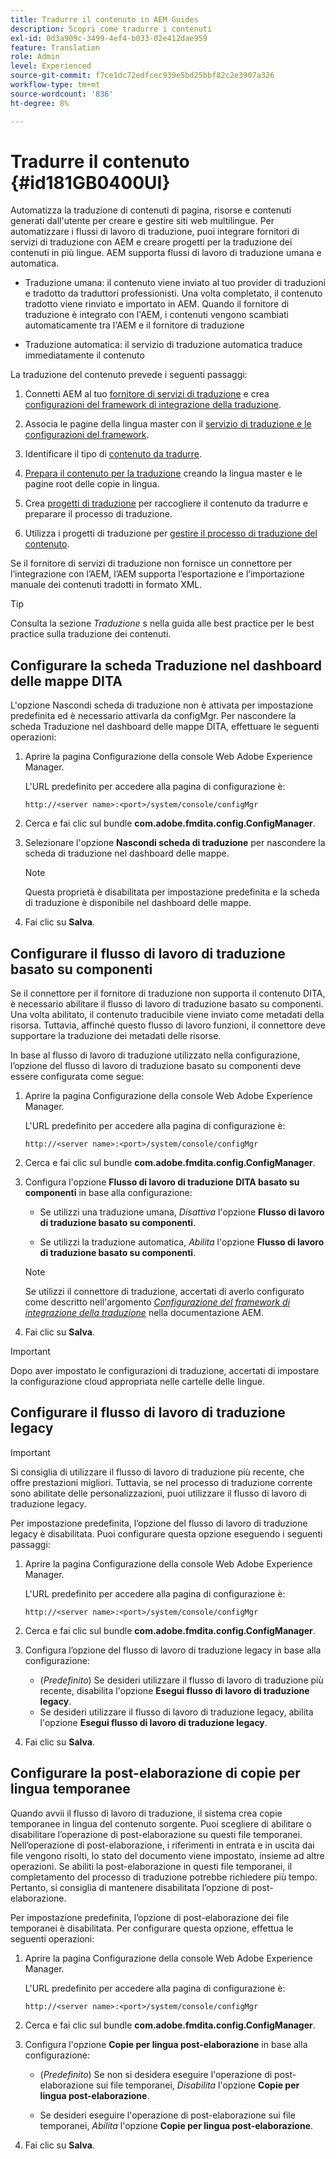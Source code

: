 ```yaml
---
title: Tradurre il contenuto in AEM Guides
description: Scopri come tradurre i contenuti
exl-id: 0d3a909c-3499-4ef4-b033-02e412dae959
feature: Translation
role: Admin
level: Experienced
source-git-commit: f7ce1dc72edfcec939e5bd25bbf82c2e3907a326
workflow-type: tm+mt
source-wordcount: '836'
ht-degree: 8%

---
```


# Tradurre il contenuto {#id181GB0400UI}

Automatizza la traduzione di contenuti di pagina, risorse e contenuti generati dall&#39;utente per creare e gestire siti web multilingue. Per automatizzare i flussi di lavoro di traduzione, puoi integrare fornitori di servizi di traduzione con AEM e creare progetti per la traduzione dei contenuti in più lingue. AEM supporta flussi di lavoro di traduzione umana e automatica.

- Traduzione umana: il contenuto viene inviato al tuo provider di traduzioni e tradotto da traduttori professionisti. Una volta completato, il contenuto tradotto viene rinviato e importato in AEM. Quando il fornitore di traduzione è integrato con l&#39;AEM, i contenuti vengono scambiati automaticamente tra l&#39;AEM e il fornitore di traduzione

- Traduzione automatica: il servizio di traduzione automatica traduce immediatamente il contenuto


La traduzione del contenuto prevede i seguenti passaggi:

1. Connetti AEM al tuo [fornitore di servizi di traduzione](https://helpx.adobe.com/experience-manager/6-5/sites/administering/using/tc-tic.html#ConnectingtoaTranslationServiceProvider) e crea [configurazioni del framework di integrazione della traduzione](https://helpx.adobe.com/experience-manager/6-5/sites/administering/using/tc-tic.html#CreatingaTranslationIntegrationConfiguration).

1. Associa le pagine della lingua master con il [servizio di traduzione e le configurazioni del framework](https://helpx.adobe.com/experience-manager/6-5/sites/administering/using/tc-tic.html#ConfiguringPagesforTranslation).

1. Identificare il tipo di [contenuto da tradurre](https://helpx.adobe.com/experience-manager/6-5/sites/administering/using/tc-rules.html).

1. [Prepara il contenuto per la traduzione](https://helpx.adobe.com/experience-manager/6-5/sites/administering/using/tc-prep.html) creando la lingua master e le pagine root delle copie in lingua.

1. Crea [progetti di traduzione](https://helpx.adobe.com/experience-manager/6-5/sites/administering/using/tc-manage.html) per raccogliere il contenuto da tradurre e preparare il processo di traduzione.

1. Utilizza i progetti di traduzione per [gestire il processo di traduzione del contenuto](https://helpx.adobe.com/experience-manager/6-5/sites/administering/using/tc-manage.html).


Se il fornitore di servizi di traduzione non fornisce un connettore per l’integrazione con l’AEM, l’AEM supporta l’esportazione e l’importazione manuale dei contenuti tradotti in formato XML.

>[!TIP]
>
> Consulta la sezione *Traduzione* s nella guida alle best practice per le best practice sulla traduzione dei contenuti.

## Configurare la scheda Traduzione nel dashboard delle mappe DITA

L&#39;opzione Nascondi scheda di traduzione non è attivata per impostazione predefinita ed è necessario attivarla da configMgr. Per nascondere la scheda Traduzione nel dashboard delle mappe DITA, effettuare le seguenti operazioni:

1. Aprire la pagina Configurazione della console Web Adobe Experience Manager.

   L&#39;URL predefinito per accedere alla pagina di configurazione è:

   ```http
   http://<server name>:<port>/system/console/configMgr
   ```

1. Cerca e fai clic sul bundle **com.adobe.fmdita.config.ConfigManager**.

1. Selezionare l&#39;opzione **Nascondi scheda di traduzione** per nascondere la scheda di traduzione nel dashboard delle mappe.

   >[!NOTE]
   >
   > Questa proprietà è disabilitata per impostazione predefinita e la scheda di traduzione è disponibile nel dashboard delle mappe.

1. Fai clic su **Salva**.

## Configurare il flusso di lavoro di traduzione basato su componenti

Se il connettore per il fornitore di traduzione non supporta il contenuto DITA, è necessario abilitare il flusso di lavoro di traduzione basato su componenti. Una volta abilitato, il contenuto traducibile viene inviato come metadati della risorsa. Tuttavia, affinché questo flusso di lavoro funzioni, il connettore deve supportare la traduzione dei metadati delle risorse.

In base al flusso di lavoro di traduzione utilizzato nella configurazione, l’opzione del flusso di lavoro di traduzione basato su componenti deve essere configurata come segue:

1. Aprire la pagina Configurazione della console Web Adobe Experience Manager.

   L&#39;URL predefinito per accedere alla pagina di configurazione è:

   ```http
   http://<server name>:<port>/system/console/configMgr
   ```

1. Cerca e fai clic sul bundle **com.adobe.fmdita.config.ConfigManager**.

1. Configura l&#39;opzione **Flusso di lavoro di traduzione DITA basato su componenti** in base alla configurazione:

   - Se utilizzi una traduzione umana, *Disattiva* l&#39;opzione **Flusso di lavoro di traduzione basato su componenti**.

   - Se utilizzi la traduzione automatica, *Abilita* l&#39;opzione **Flusso di lavoro di traduzione basato su componenti**.

   >[!NOTE]
   >
   > Se utilizzi il connettore di traduzione, accertati di averlo configurato come descritto nell&#39;argomento *[Configurazione del framework di integrazione della traduzione](https://helpx.adobe.com/experience-manager/6-5/sites/administering/using/tc-tic.html)* nella documentazione AEM.

1. Fai clic su **Salva**.

>[!IMPORTANT]
>
> Dopo aver impostato le configurazioni di traduzione, accertati di impostare la configurazione cloud appropriata nelle cartelle delle lingue.

## Configurare il flusso di lavoro di traduzione legacy

>[!IMPORTANT]
> 
> Si consiglia di utilizzare il flusso di lavoro di traduzione più recente, che offre prestazioni migliori. Tuttavia, se nel processo di traduzione corrente sono abilitate delle personalizzazioni, puoi utilizzare il flusso di lavoro di traduzione legacy.

Per impostazione predefinita, l’opzione del flusso di lavoro di traduzione legacy è disabilitata. Puoi configurare questa opzione eseguendo i seguenti passaggi:

1. Aprire la pagina Configurazione della console Web Adobe Experience Manager.

   L&#39;URL predefinito per accedere alla pagina di configurazione è:

   ```http
   http://<server name>:<port>/system/console/configMgr
   ```

1. Cerca e fai clic sul bundle **com.adobe.fmdita.config.ConfigManager**.

1. Configura l’opzione del flusso di lavoro di traduzione legacy in base alla configurazione:

   - (*Predefinito*) Se desideri utilizzare il flusso di lavoro di traduzione più recente, disabilita l&#39;opzione **Esegui flusso di lavoro di traduzione legacy**.
   - Se desideri utilizzare il flusso di lavoro di traduzione legacy, abilita l&#39;opzione **Esegui flusso di lavoro di traduzione legacy**.

1. Fai clic su **Salva**.






<!---

This was added for 2406 CS IG

## Configure the legacy translation workflow 

It is recommended that you use the latest translation workflow, which provides enhanced performance. However, you can configure the legacy translation workflow if necessary.

Based on the translation workflow used in your setup, provide the following (property) details to configure the legacy translation workflow: the component-based translation workflow option should be configured as follows:

1.  Open the Adobe Experience Manager Web Console Configuration page.

    The default URL to access the configuration page is:

    ! Add the syntax of http as given in previous config

    Note: Configure htttp code as given in previous sample
    

1.  Search for and click on the **com.adobe.fmdita.config.ConfigManager** bundle.



1.  Configure the **Run legacy translation workflow** option as per your setup:

    -   If you use the latest translation workflow, then *Disable* \( `false`\) the **Run legacy translation workflow** option. The latest translation workflow is enabled by default. <br> 

    -   If you use the legacy translation, then *Enable \( `true`\)* the **Run legacy translation workflow** option.

1.  Click **Save**.


--->


## Configurare la post-elaborazione di copie per lingua temporanee

Quando avvii il flusso di lavoro di traduzione, il sistema crea copie temporanee in lingua del contenuto sorgente. Puoi scegliere di abilitare o disabilitare l’operazione di post-elaborazione su questi file temporanei. Nell’operazione di post-elaborazione, i riferimenti in entrata e in uscita dai file vengono risolti, lo stato del documento viene impostato, insieme ad altre operazioni. Se abiliti la post-elaborazione in questi file temporanei, il completamento del processo di traduzione potrebbe richiedere più tempo. Pertanto, si consiglia di mantenere disabilitata l’opzione di post-elaborazione.

Per impostazione predefinita, l’opzione di post-elaborazione dei file temporanei è disabilitata. Per configurare questa opzione, effettua le seguenti operazioni:

1. Aprire la pagina Configurazione della console Web Adobe Experience Manager.

   L&#39;URL predefinito per accedere alla pagina di configurazione è:

   ```http
   http://<server name>:<port>/system/console/configMgr
   ```

1. Cerca e fai clic sul bundle **com.adobe.fmdita.config.ConfigManager**.

1. Configura l&#39;opzione **Copie per lingua post-elaborazione** in base alla configurazione:

   - \(*Predefinito*\) Se non si desidera eseguire l&#39;operazione di post-elaborazione sui file temporanei, *Disabilita* l&#39;opzione **Copie per lingua post-elaborazione**.

   - Se desideri eseguire l&#39;operazione di post-elaborazione sui file temporanei, *Abilita* l&#39;opzione **Copie per lingua post-elaborazione**.

1. Fai clic su **Salva**.
